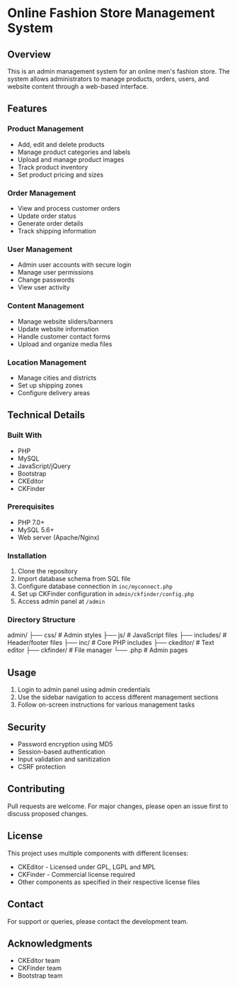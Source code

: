 # Online Fashion Store Management System

## Overview
This is an admin management system for an online men's fashion store. The system allows administrators to manage products, orders, users, and website content through a web-based interface.

## Features

### Product Management
- Add, edit and delete products
- Manage product categories and labels 
- Upload and manage product images
- Track product inventory
- Set product pricing and sizes

### Order Management
- View and process customer orders
- Update order status
- Generate order details
- Track shipping information

### User Management 
- Admin user accounts with secure login
- Manage user permissions
- Change passwords
- View user activity

### Content Management
- Manage website sliders/banners
- Update website information
- Handle customer contact forms
- Upload and organize media files

### Location Management
- Manage cities and districts
- Set up shipping zones
- Configure delivery areas

## Technical Details

### Built With
- PHP
- MySQL
- JavaScript/jQuery 
- Bootstrap
- CKEditor
- CKFinder

### Prerequisites
- PHP 7.0+
- MySQL 5.6+
- Web server (Apache/Nginx)

### Installation
1. Clone the repository
2. Import database schema from SQL file
3. Configure database connection in `inc/myconnect.php`
4. Set up CKFinder configuration in `admin/ckfinder/config.php`
5. Access admin panel at `/admin`

### Directory Structure
admin/
├── css/ # Admin styles
├── js/ # JavaScript files
├── includes/ # Header/footer files
├── inc/ # Core PHP includes
├── ckeditor/ # Text editor
├── ckfinder/ # File manager
└── .php # Admin pages
## Usage
1. Login to admin panel using admin credentials
2. Use the sidebar navigation to access different management sections
3. Follow on-screen instructions for various management tasks

## Security
- Password encryption using MD5
- Session-based authentication
- Input validation and sanitization
- CSRF protection

## Contributing
Pull requests are welcome. For major changes, please open an issue first to discuss proposed changes.

## License
This project uses multiple components with different licenses:
- CKEditor - Licensed under GPL, LGPL and MPL
- CKFinder - Commercial license required
- Other components as specified in their respective license files

## Contact
For support or queries, please contact the development team.

## Acknowledgments
- CKEditor team
- CKFinder team
- Bootstrap team

